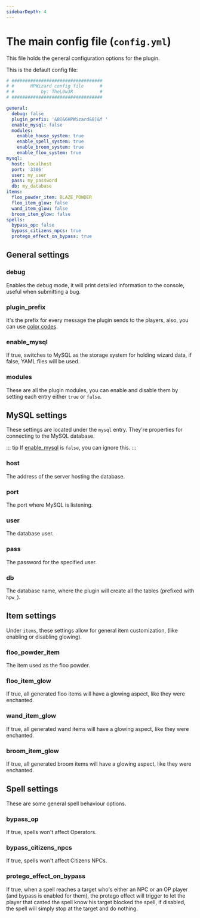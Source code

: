 ```yaml
---
sidebarDepth: 4
---
```


# The main config file (`config.yml`)

This file holds the general configuration options for the plugin.

This is the default config file:

``` yaml
# ##################################
# #      HPWizard config file      #
# #          by: TheL0w3R          #
# ##################################

general:
  debug: false
  plugin_prefix: '&8[&6HPWizard&8]&f '
  enable_mysql: false
  modules:
    enable_house_system: true
    enable_spell_system: true
    enable_broom_system: true
    enable_floo_system: true
mysql:
  host: localhost
  port: '3306'
  user: my_user
  pass: my_password
  db: my_database
items:
  floo_powder_item: BLAZE_POWDER
  floo_item_glow: false
  wand_item_glow: false
  broom_item_glow: false
spells:
  bypass_op: false
  bypass_citizens_npcs: true
  protego_effect_on_bypass: true
```

## General settings

### debug

Enables the debug mode, it will print detailed information to the console, useful when submitting a bug.

### plugin\_prefix

It's the prefix for every message the plugin sends to the players, also, you can use [color codes](http://minecraft.tools/en/color-code.php).

### enable\_mysql

If true, switches to MySQL as the storage system for holding wizard data, if false, YAML files will be used.

### modules

These are all the plugin modules, you can enable and disable them by setting each entry either `true` or `false`.

## MySQL settings

These settings are located under the `mysql` entry. They're properties for connecting to the MySQL database.

::: tip 
If [enable_mysql](/configuration/#enable-mysql) is `false`, you can ignore this.
:::

### host

The address of the server hosting the database.

### port

The port where MySQL is listening.

### user

The database user.

### pass

The password for the specified user.

### db

The database name, where the plugin will create all the tables (prefixed with `hpw_`).

## Item settings

Under `items`, these settings allow for general item customization, (like enabling or disabling glowing).

### floo\_powder\_item

The item used as the floo powder.

### floo\_item\_glow

If true, all generated floo items will have a glowing aspect, like they were enchanted.

### wand\_item\_glow

If true, all generated wand items will have a glowing aspect, like they were enchanted.

### broom\_item\_glow

If true, all generated broom items will have a glowing aspect, like they were enchanted.

## Spell settings

These are some general spell behaviour options.

### bypass\_op

If true, spells won't affect Operators.

### bypass\_citizens\_npcs

If true, spells won't affect Citizens NPCs.

### protego\_effect\_on\_bypass

If true, when a spell reaches a target who's either an NPC or an OP player (and bypass is enabled for them), the protego effect will trigger to let the player that casted the spell know his target blocked the spell, if disabled, the spell will simply stop at the target and do nothing.